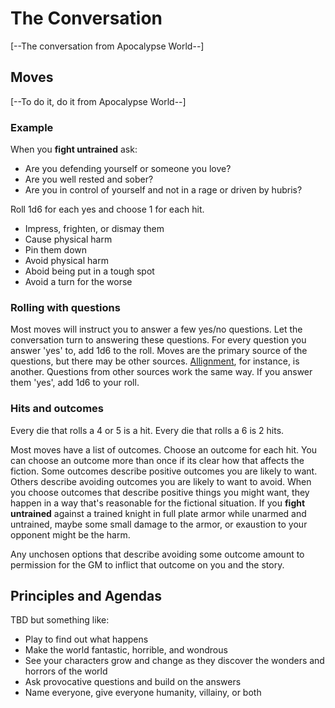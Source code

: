 # The Conversation

[--The conversation from Apocalypse World--]

## Moves

[--To do it, do it from Apocalypse World--]

### Example

When you **fight untrained** ask:

* Are you defending yourself or someone you love?
* Are you well rested and sober?
* Are you in control of yourself and not in a rage or driven by
  hubris?

Roll 1d6 for each yes and choose 1 for each hit.

* Impress, frighten, or dismay them
* Cause physical harm
* Pin them down
* Avoid physical harm
* Aboid being put in a tough spot
* Avoid a turn for the worse

### Rolling with questions

Most moves will instruct you to answer a few yes/no questions.  Let
the conversation turn to answering these questions. For every question
you answer 'yes' to, add 1d6 to the roll. Moves are the primary source
of the questions, but there may be other sources.
[Allignment](./allignment.md), for instance, is another. Questions
from other sources work the same way. If you answer them 'yes', add
1d6 to your roll.

### Hits and outcomes

Every die that rolls a 4 or 5 is a hit. Every die that rolls a 6 is 2
hits.

Most moves have a list of outcomes.  Choose an outcome for each
hit. You can choose an outcome more than once if its clear how that
affects the fiction. Some outcomes describe positive outcomes you are
likely to want. Others describe avoiding outcomes you are likely to
want to avoid. When you choose outcomes that describe positive things
you might want, they happen in a way that's reasonable for the
fictional situation. If you **fight untrained** against a trained
knight in full plate armor while unarmed and untrained, maybe some
small damage to the armor, or exaustion to your opponent might be the
harm.

Any unchosen options that describe avoiding some outcome amount to
permission for the GM to inflict that outcome on you and the story.

## Principles and Agendas

TBD but something like:

* Play to find out what happens
* Make the world fantastic, horrible, and wondrous
* See your characters grow and change as they discover the wonders and
  horrors of the world
* Ask provocative questions and build on the answers
* Name everyone, give everyone humanity, villainy, or both
